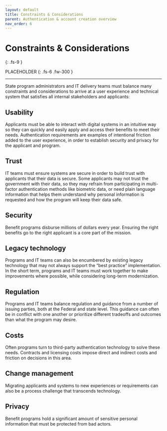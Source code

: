 ```yaml
---
layout: default
title: Constraints & Considerations
parent: Authentication & account creation overview
nav_order: 6
---
```


# Constraints & Considerations
{: .fs-9 }

PLACEHOLDER
{: .fs-6 .fw-300 }


---
State program administrators and IT delivery teams must balance many constraints and considerations to arrive at a user experience and technical system that satisfies all internal stakeholders and applicants:

## Usability
Applicants must be able to interact with digital systems in an intuitive way so they can quickly and easily apply and access their benefits to meet their needs. Authentication requirements are examples of intentional friction added to the user experience, in order to establish security and privacy for the applicant and program. 

## Trust
IT teams must ensure systems are secure in order to build trust with applicants that their data is secure. Some applicants may not trust the government with their data, so they may refrain from participating in multi-factor authentication methods like biometric data, or need plain language information that helps them understand why personal information is requested and how the program will keep their data safe.

## Security
Benefit programs disburse millions of dollars every year. Ensuring the right benefits go to the right applicant is a core part of the mission. 

## Legacy technology
Programs and IT teams can also be encumbered by existing legacy technology that may not always support the “best practice” implementation. In the short term, programs and IT teams must work together to make improvements where possible, while considering long-term modernization. 

## Regulation
Programs and IT teams balance regulation and guidance from a number of issuing parties, both at the Federal and state level. This guidance can often be in conflict with one another or prioritize different tradeoffs and outcomes than what the program may desire. 

## Costs
Often programs turn to third-party authentication technology to solve these needs. Contracts and licensing costs impose direct and indirect costs and friction on decisions in this area.

## Change management
Migrating applicants and systems to new experiences or requirements can also be a process challenge that transcends technology. 

## Privacy
Benefit programs hold a significant amount of sensitive personal information that must be protected from bad actors.